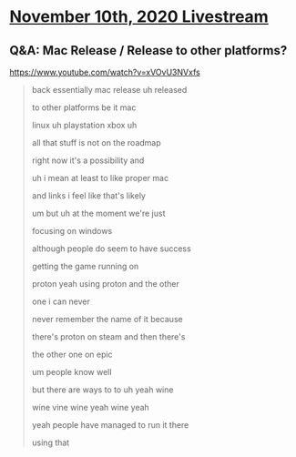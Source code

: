 # [November 10th, 2020 Livestream](../2020-11-10.md)
## Q&A: Mac Release / Release to other platforms?
https://www.youtube.com/watch?v=xVOvU3NVxfs
> back essentially mac release uh released
>
> to other platforms be it mac
>
> linux uh playstation xbox uh
>
> all that stuff is not on the roadmap
>
> right now it's a possibility and
>
> uh i mean at least to like proper mac
>
> and links i feel like that's likely
>
> um but uh at the moment we're just
>
> focusing on windows
>
> although people do seem to have success
>
> getting the game running on
>
> proton yeah using proton and the other
>
> one i can never
>
> never remember the name of it because
>
> there's proton on steam and then there's
>
> the other one on epic
>
> um people know well
>
> but there are ways to to uh yeah wine
>
> wine vine wine yeah wine yeah
>
> yeah people have managed to run it there
>
> using that
>
